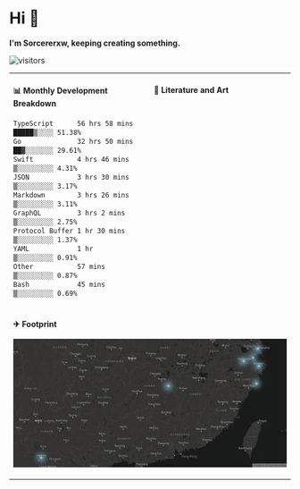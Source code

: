 # Hi 👋

**I'm Sorcererxw, keeping creating something.**

![visitors](https://visitor-badge.glitch.me/badge?page_id=sorcererxw.sorcererx)

<table width="800px">
<tr>
<td valign="top" width="50%">

#### 📊 Monthly Development Breakdown

<!--START_SECTION:waka-->
```text
TypeScript      56 hrs 58 mins █████▒░░░░ 51.38%
Go              32 hrs 50 mins ██▓░░░░░░░ 29.61%
Swift           4 hrs 46 mins  ▒░░░░░░░░░ 4.31%
JSON            3 hrs 30 mins  ▒░░░░░░░░░ 3.17%
Markdown        3 hrs 26 mins  ▒░░░░░░░░░ 3.11%
GraphQL         3 hrs 2 mins   ▒░░░░░░░░░ 2.75%
Protocol Buffer 1 hr 30 mins   ▒░░░░░░░░░ 1.37%
YAML            1 hr           ▒░░░░░░░░░ 0.91%
Other           57 mins        ▒░░░░░░░░░ 0.87%
Bash            45 mins        ▒░░░░░░░░░ 0.69%
```
<!--END_SECTION:waka-->

<td valign="top" width="50%">

#### 💃 Literature and Art

<!--START_SECTION:douban-->

<!--END_SECTION:douban-->

</td>
</tr>
<tr>
<td colspan="2">

#### ✈ Footprint

![footprint](./footprint.png)

</td>
</tr>
</table>


